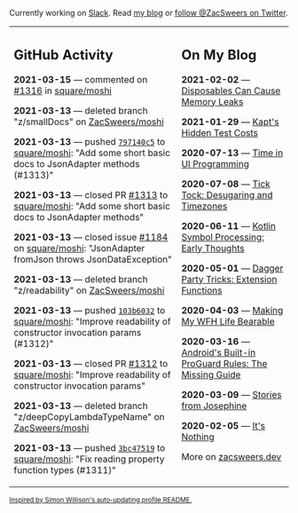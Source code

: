 Currently working on [Slack](https://slack.com/). Read [my blog](https://zacsweers.dev/) or [follow @ZacSweers on Twitter](https://twitter.com/ZacSweers).

<table><tr><td valign="top" width="60%">

## GitHub Activity
<!-- githubActivity starts -->
**2021-03-15** — commented on [#1316](https://github.com/square/moshi/issues/1316#issuecomment-799130973) in [square/moshi](https://api.github.com/repos/square/moshi)

**2021-03-13** — deleted branch "z/smallDocs" on [ZacSweers/moshi](https://api.github.com/repos/ZacSweers/moshi)

**2021-03-13** — pushed [`797140c5`](https://github.com/square/moshi/commit/797140c5cf0e376387b99fcaa8cc00988d1ffbb5) to [square/moshi](https://api.github.com/repos/square/moshi): "Add some short basic docs to JsonAdapter methods (#1313)"

**2021-03-13** — closed PR [#1313](https://api.github.com/repos/square/moshi/pulls/1313) to [square/moshi](https://api.github.com/repos/square/moshi): "Add some short basic docs to JsonAdapter methods"

**2021-03-13** — closed issue [#1184](https://api.github.com/repos/square/moshi/issues/1184) on [square/moshi](https://api.github.com/repos/square/moshi): "JsonAdapter fromJson throws JsonDataException"

**2021-03-13** — deleted branch "z/readability" on [ZacSweers/moshi](https://api.github.com/repos/ZacSweers/moshi)

**2021-03-13** — pushed [`103b6032`](https://github.com/square/moshi/commit/103b60328c3d2df9c7337fad5b4b1cc80cf5c133) to [square/moshi](https://api.github.com/repos/square/moshi): "Improve readability of constructor invocation params (#1312)"

**2021-03-13** — closed PR [#1312](https://api.github.com/repos/square/moshi/pulls/1312) to [square/moshi](https://api.github.com/repos/square/moshi): "Improve readability of constructor invocation params"

**2021-03-13** — deleted branch "z/deepCopyLambdaTypeName" on [ZacSweers/moshi](https://api.github.com/repos/ZacSweers/moshi)

**2021-03-13** — pushed [`3bc47519`](https://github.com/square/moshi/commit/3bc47519abb950dc09d8a0786e0bb05744c73f4d) to [square/moshi](https://api.github.com/repos/square/moshi): "Fix reading property function types  (#1311)"
<!-- githubActivity ends -->
</td><td valign="top" width="40%">

## On My Blog
<!-- blog starts -->
**2021-02-02** — [Disposables Can Cause Memory Leaks](https://www.zacsweers.dev/disposables-can-cause-memory-leaks/)

**2021-01-29** — [Kapt's Hidden Test Costs](https://www.zacsweers.dev/kapts-hidden-test-costs/)

**2020-07-13** — [Time in UI Programming](https://www.zacsweers.dev/time-in-ui/)

**2020-07-08** — [Tick Tock: Desugaring and Timezones](https://www.zacsweers.dev/ticktock-desugaring-timezones/)

**2020-06-11** — [Kotlin Symbol Processing: Early Thoughts](https://www.zacsweers.dev/kotlin-symbol-processor-early-thoughts/)

**2020-05-01** — [Dagger Party Tricks: Extension Functions](https://www.zacsweers.dev/dagger-party-tricks-extension-functions/)

**2020-04-03** — [Making My WFH Life Bearable](https://www.zacsweers.dev/making-wfh-life-bearable/)

**2020-03-16** — [Android's Built-in ProGuard Rules: The Missing Guide](https://www.zacsweers.dev/android-proguard-rules/)

**2020-03-09** — [Stories from Josephine](https://www.zacsweers.dev/stories-from-josephine/)

**2020-02-05** — [It's Nothing](https://www.zacsweers.dev/its-nothing/)
<!-- blog ends -->
More on [zacsweers.dev](https://zacsweers.dev/)
</td></tr></table>

<sub><a href="https://simonwillison.net/2020/Jul/10/self-updating-profile-readme/">Inspired by Simon Willison's auto-updating profile README.</a></sub>